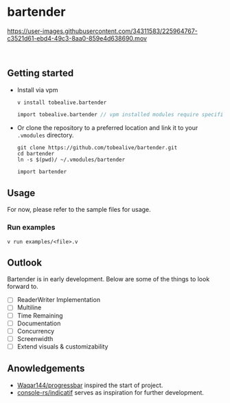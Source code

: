 # bartender

https://user-images.githubusercontent.com/34311583/225964767-c3521d61-ebd4-49c3-8aa0-859e4d638690.mov

<br>

## Getting started

- Install via vpm

  ```
  v install tobealive.bartender
  ```

  ```v
  import tobealive.bartender // vpm installed modules require specification of the module provider.
  ```

- Or clone the repository to a preferred location and link it to your `.vmodules` directory.

  ```
  git clone https://github.com/tobealive/bartender.git
  cd bartender
  ln -s $(pwd)/ ~/.vmodules/bartender
  ```

  ```v
  import bartender
  ```

## Usage

For now, please refer to the sample files for usage.

### Run examples

```
v run examples/<file>.v
```

## Outlook

Bartender is in early development. Below are some of the things to look forward to.

- [ ] ReaderWriter Implementation
- [ ] Multiline
- [ ] Time Remaining
- [ ] Documentation
- [ ] Concurrency
- [ ] Screenwidth
- [ ] Extend visuals & customizability

## Anowledgements

- [Waqar144/progressbar][10] inspired the start of project.
- [console-rs/indicatif][20] serves as inspiration for further development.

[10]: https://github.com/Waqar144/progressbar
[20]: https://github.com/console-rs/indicatif
